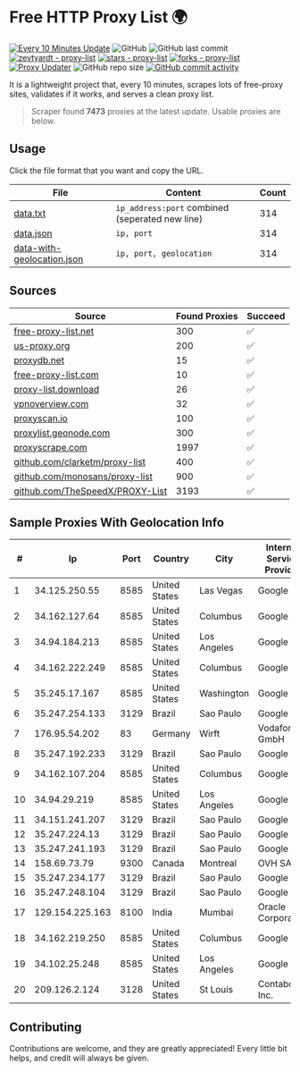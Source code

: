 
# Free HTTP Proxy List 🌍

[![Every 10 Minutes Update](https://github.com/mertguvencli/http-proxy-list/actions/workflows/main.yml/badge.svg?branch=main)](https://github.com/mertguvencli/http-proxy-list/actions/workflows/main.yml)
![GitHub](https://img.shields.io/github/license/mertguvencli/http-proxy-list)
![GitHub last commit](https://img.shields.io/github/last-commit/mertguvencli/http-proxy-list)
[![zevtyardt - proxy-list](https://img.shields.io/static/v1?label=zevtyardt&message=proxy-list&color=blue&logo=github)](https://github.com/zevtyardt/proxy-list "Go to GitHub repo")
[![stars - proxy-list](https://img.shields.io/github/stars/zevtyardt/proxy-list?style=social)](https://github.com/zevtyardt/proxy-list)
[![forks - proxy-list](https://img.shields.io/github/forks/zevtyardt/proxy-list?style=social)](https://github.com/zevtyardt/proxy-list)
[![Proxy Updater](https://github.com/zevtyardt/proxy-list/workflows/Proxy%20Updater/badge.svg)](https://github.com/zevtyardt/proxy-list/actions?query=workflow:"Proxy+Updater")
![GitHub repo size](https://img.shields.io/github/repo-size/zevtyardt/proxy-list)
[![GitHub commit activity](https://img.shields.io/github/commit-activity/m/zevtyardt/proxy-list?logo=commits)](https://github.com/zevtyardt/proxy-list/commits/main)

It is a lightweight project that, every 10 minutes, scrapes lots of free-proxy sites, validates if it works, and serves a clean proxy list.

> Scraper found **7473** proxies at the latest update. Usable proxies are below.

## Usage

Click the file format that you want and copy the URL.

|File|Content|Count|
|----|-------|-----|
|[data.txt](https://raw.githubusercontent.com/mertguvencli/http-proxy-list/main/proxy-list/data.txt)|`ip_address:port` combined (seperated new line)|314|
|[data.json](https://raw.githubusercontent.com/mertguvencli/http-proxy-list/main/proxy-list/data.json)|`ip, port`|314|
|[data-with-geolocation.json](https://raw.githubusercontent.com/mertguvencli/http-proxy-list/main/proxy-list/data-with-geolocation.json)|`ip, port, geolocation`|314|

## Sources

|Source|Found Proxies|Succeed|
|------|-------------|-------|
|[free-proxy-list.net](https://free-proxy-list.net)|300|✅|
|[us-proxy.org](https://www.us-proxy.org)|200|✅|
|[proxydb.net](http://proxydb.net)|15|✅|
|[free-proxy-list.com](https://free-proxy-list.com/?page=&port=&type%5B%5D=http&type%5B%5D=https&up_time=0&search=Search)|10|✅|
|[proxy-list.download](https://www.proxy-list.download/HTTP)|26|✅|
|[vpnoverview.com](https://vpnoverview.com/privacy/anonymous-browsing/free-proxy-servers)|32|✅|
|[proxyscan.io](https://www.proxyscan.io)|100|✅|
|[proxylist.geonode.com](https://proxylist.geonode.com/api/proxy-list?limit=300&page=1&sort_by=lastChecked&sort_type=desc&protocols=http,https)|300|✅|
|[proxyscrape.com](https://api.proxyscrape.com/v2/?request=displayproxies&protocol=http&timeout=10000&country=all&ssl=all&anonymity=all)|1997|✅|
|[github.com/clarketm/proxy-list](https://raw.githubusercontent.com/clarketm/proxy-list/master/proxy-list-raw.txt)|400|✅|
|[github.com/monosans/proxy-list](https://raw.githubusercontent.com/monosans/proxy-list/main/proxies/http.txt)|900|✅|
|[github.com/TheSpeedX/PROXY-List](https://raw.githubusercontent.com/TheSpeedX/PROXY-List/master/http.txt)|3193|✅|


## Sample Proxies With Geolocation Info

|#|Ip|Port|Country|City|Internet Service Provider|
|-|--|----|-------|----|-------------------------|
|1|34.125.250.55|8585|United States|Las Vegas|Google LLC|
|2|34.162.127.64|8585|United States|Columbus|Google LLC|
|3|34.94.184.213|8585|United States|Los Angeles|Google LLC|
|4|34.162.222.249|8585|United States|Columbus|Google LLC|
|5|35.245.17.167|8585|United States|Washington|Google LLC|
|6|35.247.254.133|3129|Brazil|Sao Paulo|Google LLC|
|7|176.95.54.202|83|Germany|Wirft|Vodafone GmbH|
|8|35.247.192.233|3129|Brazil|Sao Paulo|Google LLC|
|9|34.162.107.204|8585|United States|Columbus|Google LLC|
|10|34.94.29.219|8585|United States|Los Angeles|Google LLC|
|11|34.151.241.207|3129|Brazil|Sao Paulo|Google LLC|
|12|35.247.224.13|3129|Brazil|Sao Paulo|Google LLC|
|13|35.247.241.193|3129|Brazil|Sao Paulo|Google LLC|
|14|158.69.73.79|9300|Canada|Montreal|OVH SAS|
|15|35.247.234.177|3129|Brazil|Sao Paulo|Google LLC|
|16|35.247.248.104|3129|Brazil|Sao Paulo|Google LLC|
|17|129.154.225.163|8100|India|Mumbai|Oracle Corporation|
|18|34.162.219.250|8585|United States|Columbus|Google LLC|
|19|34.102.25.248|8585|United States|Los Angeles|Google LLC|
|20|209.126.2.124|3128|United States|St Louis|Contabo Inc.|



## Contributing

Contributions are welcome, and they are greatly appreciated! Every
little bit helps, and credit will always be given.


